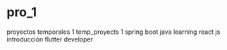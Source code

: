 # pro_1
proyectos temporales 1
temp_proyects 1 spring boot java learning
react js introducción
flutter developer
